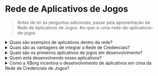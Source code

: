 # Rede de Aplicativos de Jogos

> Antes de ler as perguntas adicionais, passe pela apresentação da Rede de Aplicativos de Jogos. #o-que-e-uma-rede-de-aplicativos-de-jogos

<details>

<summary>Quais são exemplos de aplicativos dentro da rede?</summary>

* **Soulbound launchpad**: Conecta jogadores a jogos com base em sua identidade digital, para que os jogos possam oferecer oportunidades de investimento exclusivas para jogadores que gostam do gênero correspondente.&#x20;
* **Aplicativo de engajamento do jogador (xborg.gg)**: Uma camada de engajamento em cima de qualquer jogo e comunidades conectadas a um avatar único. Isso serve como uma ótima ferramenta de aquisição para jogos e comunidades de jogos.&#x20;
* **Integração no jogo**: Integra a camada de credenciais dentro de um jogo e oferece modos de jogo e vantagens exclusivas para especialistas no gênero.
* **Protocolo de comunicação**: Permite que marcas se conectem com jogadores com base em suas credenciais. Os jogadores podem definir uma taxa de comunicação.&#x20;
* **Empréstimo de ativos baseado em reputação**: Empreste seus ativos não com base em garantias, mas em suas credenciais e reputação.
* **Matchmaking**: Permite um matchmaking mais eficiente no jogo com base em todo o histórico dos jogadores.&#x20;
* **Comunidades de jogos descentralizadas**: Um aplicativo que permite a criação de comunidades de jogos descentralizadas.
* **Scouting de jogadores de esports**: Um aplicativo que permite o scouting de jogadores de esports por equipes de esports ou comunidades de jogos descentralizadas.&#x20;
* **Plataforma de torneios**: Uma plataforma de torneios mais eficiente, baseada no desempenho de certos jogadores.&#x20;
* **Aplicativo de dados de jogos**: Um aplicativo de namoro que combina jogadores com base em suas credenciais.

</details>

<details>

<summary>Quais são as vantagens de integrar a Rede de Credenciais?</summary>

A utilização da rede de credenciais pelos desenvolvedores oferece um processo contínuo e simplificado para integrar jogadores à rede, resultando em eficiências operacionais aprimoradas e, mais importante, uma experiência do usuário aprimorada para os jogadores. As vantagens oferecidas pela rede de credenciais são abrangentes, de modo que qualquer aplicativo de jogos que a integre está preparado para fornecer uma experiência incomparável para sua base de usuários.

</details>

<details>

<summary>Quais são os primeiros aplicativos de jogos em desenvolvimento?</summary>

Soulbound launchpad e o aplicativo de engajamento do jogador.&#x20;

</details>

<details>

<summary>Quem está desenvolvendo esses aplicativos?</summary>

A XBorg Labs é a principal desenvolvedora desses aplicativos. No entanto, após a descentralização, pretendemos abrir o desenvolvimento desses aplicativos para outros desenvolvedores.&#x20;

</details>

<details>

<summary>Como a XBorg incentiva o desenvolvimento de aplicativos em cima da Rede de Credenciais de Jogos?</summary>

Um programa de concessão permitirá o incentivo ao desenvolvimento de aplicativos.&#x20;

</details>